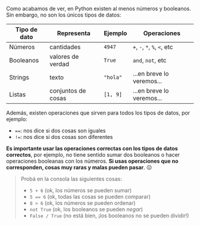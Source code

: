 Como acabamos de ver, en Python existen al menos números y booleanos. Sin embargo, no son los únicos tipos de datos:

|  Tipo de dato |  Representa             |  Ejemplo |  Operaciones                   |
|---------------|-------------------------|----------|--------------------------------|
|Números        |cantidades               | `4947`   | `+`, `-`, `*`, `%`, `<`, etc   |
|Booleanos      |valores de verdad        | `True`   | `and`, `not`, etc
|Strings        |texto                    | `"hola"` | ...en breve lo veremos...      |
|Listas         |conjuntos de cosas       | `[1, 9]` | ...en breve lo veremos...      |


Además, existen operaciones que sirven para todos los tipos de datos, por ejemplo:

* `==`: nos dice si dos cosas son iguales
* `!=`: nos dice si dos cosas son diferentes

**Es importante usar las operaciones correctas con los tipos de datos correctos**, por ejemplo, no tiene sentido sumar dos booleanos o hacer operaciones booleanas con los números. **Si usas operaciones que no corresponden, cosas muy raras y malas pueden pasar**. :confounded:

> Probá en la consola las siguientes cosas:
>
> * `5 + 6` (ok, los números se pueden sumar)
> * `5 == 6` (ok, todas las cosas se pueden comparar)
> * `8 > 6` (ok, los números se pueden ordenar)
> * `not True` (ok, los booleanos se pueden _negar_)
> * `False / True` (no está bien, ¡los booleanos no se pueden dividir!)

